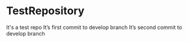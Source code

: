 # TestRepository
It's a test repo
It’s first commit to develop branch
It’s second commit to develop branch
